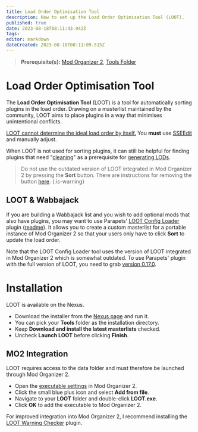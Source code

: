 ```yaml
---
title: Load Order Optimisation Tool
description: How to set up the Load Order Optimisation Tool (LOOT).
published: true
date: 2023-08-18T08:11:43.942Z
tags: 
editor: markdown
dateCreated: 2023-08-18T08:11:09.515Z
---
```


> **Prerequisite(s):** [Mod Organizer 2](/mo2), [Tools Folder](/tools/tools-folder)

# Load Order Optimisation Tool

The **Load Order Optimisation Tool** (LOOT) is a tool for automatically sorting plugins in the load order. Drawing on a masterlist maintained by the community, LOOT aims to place plugins in a way that minimises unintentional conflicts.

<u>LOOT cannot determine the ideal load order by itself.</u> You **must** use [SSEEdit](/tools/sseedit) and manually adjust.

When LOOT is not used for sorting plugins, it can still be helpful for finding plugins that need "[cleaning](/guides-tutoruals/cleaning-plugins)" as a prerequisite for [generating LODs](/guides-tutorials/generating-lods).

> Do not use the outdated version of LOOT integrated in Mod Organizer 2 by pressing the **Sort** button. There are instructions for removing the button [here](/mo2/remove-sort-button).
{.is-warning}

## LOOT & Wabbajack

If you are building a Wabbajack list and you wish to add optional mods that also have plugins, you may want to use Parapets' [LOOT Config Loader](https://www.nexusmods.com/skyrimspecialedition/mods/60864) plugin ([readme](https://github.com/Exit-9B/LOOTConfigLoader/blob/main/README.md)). It allows you to create a custom masterlist for a portable instance of Mod Organizer 2 so that your users only have to click **Sort** to update the load order.

Note that the LOOT Config Loader tool uses the version of LOOT integrated in Mod Organizer 2 which is somewhat outdated. To use Parapets' plugin with the full version of LOOT, you need to grab [version 0.17.0](https://github.com/loot/loot/releases/tag/0.17.0).

# Installation

LOOT is available on the Nexus.

- Download the installer from the [Nexus page](https://www.nexusmods.com/site/mods/439?tab=files) and run it.
- You can pick your **Tools** folder as the installation directory.
- Keep **Download and install the latest masterlists** checked.
- Uncheck **Launch LOOT** before clicking **Finish**.

## MO2 Integration

LOOT requires access to the data folder and must therefore be launched through Mod Organizer 2.

- Open the [executable settings](/Pictures/skyforge/mo2-executables-settings.png) in Mod Organizer 2.
- Click the small blue plus icon and select **Add from file**.
- Navigate to your **LOOT** folder and double-click **LOOT.exe**.
- Click **OK** to add the executable to Mod Organizer 2.

For improved integration into Mod Organizer 2, I recommend installing the [LOOT Warning Checker](/mo2/loot-warning-checker) plugin.

